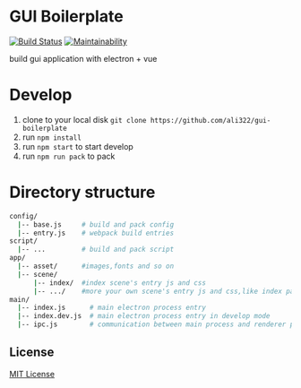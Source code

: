 # GUI Boilerplate

[![Build Status](https://travis-ci.org/ali322/gui-boilerplate.svg?branch=master)](https://travis-ci.org/ali322/gui-boilerplate)
[![Maintainability](https://api.codeclimate.com/v1/badges/e99864723feb8265a24b/maintainability)](https://codeclimate.com/github/ali322/gui-boilerplate/maintainability)

build gui application with electron + vue

Develop
===
1. clone to your local disk `git clone https://github.com/ali322/gui-boilerplate`
2. run `npm install`
3. run `npm start` to start develop
4. run `npm run pack` to pack


Directory structure
===

```sh
config/
  |-- base.js     # build and pack config
  |-- entry.js    # webpack build entries
script/
  |-- ...         # build and pack script
app/
  |-- asset/      #images,fonts and so on
  |-- scene/
      |-- index/  #index scene's entry js and css
      |-- .../    #more your own scene's entry js and css,like index page
main/
  |-- index.js      # main electron process entry
  |-- index.dev.js  # main electron process entry in develop mode
  |-- ipc.js        # communication between main process and renderer process
```

## License

[MIT License](http://en.wikipedia.org/wiki/MIT_License)